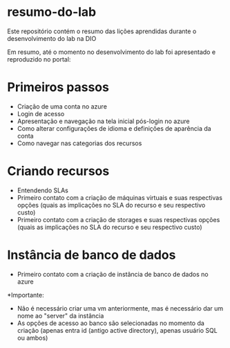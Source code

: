 # resumo-do-lab
Este repositório contém o resumo das lições aprendidas durante o desenvolvimento do lab na DIO

Em resumo, até o momento no desenvolvimento do lab foi apresentado e reproduzido no portal:

# Primeiros passos
- Criação de uma conta no azure
- Login de acesso
- Apresentação e navegação na tela inicial pós-login no azure
- Como alterar configurações de idioma e definições de aparência da conta
- Como navegar nas categorias dos recursos

# Criando recursos
- Entendendo SLAs
- Primeiro contato com a criação de máquinas virtuais e suas respectivas opções (quais as implicações no SLA do recurso e seu respectivo custo)
- Primeiro contato com a criação de storages e suas respectivas opções (quais as implicações no SLA do recurso e seu respectivo custo)

# Instância de banco de dados
- Primeiro contato com a criação de instância de banco de dados no azure

*Importante:

- Não é necessário criar uma vm anteriormente, mas é necessário dar um nome ao "server" da instância
- As opções de acesso ao banco são selecionadas no momento da criação (apenas entra id (antigo active directory), apenas usuário SQL ou ambos)
